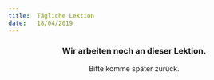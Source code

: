 ```yaml
---
title:  Tägliche Lektion
date:   18/04/2019
---
```


### <center>Wir arbeiten noch an dieser Lektion.</center>
<center>Bitte komme später zurück.</center>